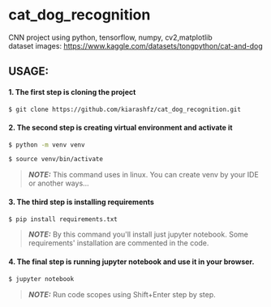 # cat_dog_recognition
CNN project using python, tensorflow, numpy, cv2,matplotlib <br />
dataset images: https://www.kaggle.com/datasets/tongpython/cat-and-dog

## USAGE:
#### 1. The first step is cloning the project
```bash
$ git clone https://github.com/kiarashfz/cat_dog_recognition.git
```
#### 2. The second step is creating virtual environment and activate it 
```bash
$ python -m venv venv
```
```bash
$ source venv/bin/activate
```
> **_NOTE:_**  This command uses in linux. You can create venv by your IDE or another ways...
#### 3. The third step is installing requirements
```bash
$ pip install requirements.txt
```
> **_NOTE:_**  By this command you'll install just jupyter notebook. Some requirements' installation are commented in the code.
#### 4. The final step is running jupyter notebook and use it in your browser.
```bash
$ jupyter notebook
```
> **_NOTE:_**  Run code scopes using Shift+Enter step by step.
